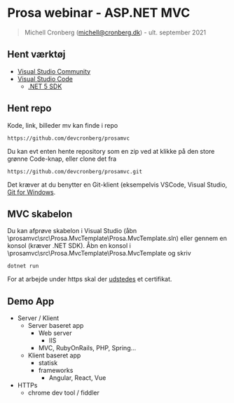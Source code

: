 # Prosa webinar - ASP.NET MVC

> Michell Cronberg (michell@cronberg.dk) - ult. september 2021

## Hent værktøj

- [Visual Studio Community](https://visualstudio.microsoft.com/vs/community/)
- [Visual Studio Code](https://code.visualstudio.com/)
  - [.NET 5 SDK](https://dotnet.microsoft.com/download/dotnet/5.0)

## Hent repo

Kode, link, billeder mv kan finde i repo

```
https://github.com/devcronberg/prosamvc
```

Du kan evt enten hente repository som en zip ved at klikke på den store grønne Code-knap, eller clone det fra

```
https://github.com/devcronberg/prosamvc.git
```

Det kræver at du benytter en Git-klient (eksempelvis VSCode, Visual Studio, [Git for Windows](https://gitforwindows.org/).

## MVC skabelon

Du kan afprøve skabelon i Visual Studio (åbn \prosamvc\src\Prosa.MvcTemplate\Prosa.MvcTemplate.sln) eller gennem en konsol (kræver .NET SDK). Åbn en konsol i \prosamvc\src\Prosa.MvcTemplate\Prosa.MvcTemplate og skriv

```
dotnet run
```

For at arbejde under https skal der [udstedes](https://www.hanselman.com/blog/developing-locally-with-aspnet-core-under-https-ssl-and-selfsigned-certs) et certifikat.

## Demo App

- Server / Klient
  - Server baseret app
    - Web server
      - IIS
    - MVC, RubyOnRails, PHP, Spring...
  - Klient baseret app
    - statisk
    - frameworks
      - Angular, React, Vue
- HTTPs
  - chrome dev tool / fiddler
